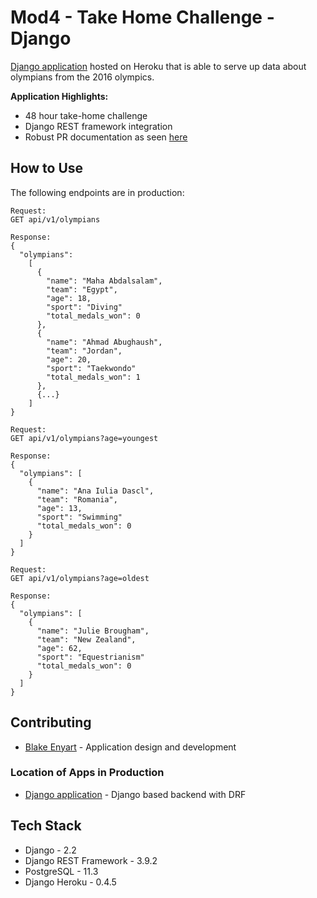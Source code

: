 # Mod4 - Take Home Challenge - Django

 [Django application](https://mod4-final-project.herokuapp.com/) hosted on Heroku that is able to serve up data about olympians from the 2016 olympics.

**Application Highlights:**
* 48 hour take-home challenge
* Django REST framework integration
* Robust PR documentation as seen [here](https://github.com/blake-enyart/take_home_challenge_django/pull/1)

## How to Use
The following endpoints are in production:
```
Request:
GET api/v1/olympians

Response:
{
  "olympians":
    [
      {
        "name": "Maha Abdalsalam",
        "team": "Egypt",
        "age": 18,
        "sport": "Diving"
        "total_medals_won": 0
      },
      {
        "name": "Ahmad Abughaush",
        "team": "Jordan",
        "age": 20,
        "sport": "Taekwondo"
        "total_medals_won": 1
      },
      {...}
    ]
}
```

```
Request:
GET api/v1/olympians?age=youngest

Response:
{
  "olympians": [
    {
      "name": "Ana Iulia Dascl",
      "team": "Romania",
      "age": 13,
      "sport": "Swimming"
      "total_medals_won": 0
    }
  ]
}
```

```
Request:
GET api/v1/olympians?age=oldest

Response:
{
  "olympians": [
    {
      "name": "Julie Brougham",
      "team": "New Zealand",
      "age": 62,
      "sport": "Equestrianism"
      "total_medals_won": 0
    }
  ]
}
```

## Contributing
* [Blake Enyart](https://github.com/blake-enyart) - Application design and development

### Location of Apps in Production
* [Django application](https://mod4-final-project.herokuapp.com/) - Django based backend with DRF

## Tech Stack
* Django - 2.2
* Django REST Framework - 3.9.2
* PostgreSQL - 11.3
* Django Heroku - 0.4.5
